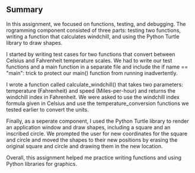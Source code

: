 ## Summary

In this assignment, we focused on functions, testing, and debugging. The rogramming component consisted of three parts: testing two functions, writing a function that calculates windchill, and using the Python Turtle library to draw shapes.

I started by writing test cases for two functions that convert between Celsius and Fahrenheit temperature scales. We had to write our test functions and a main function in a separate file and include the if name == "main": trick to protect our main() function from running inadvertently.

I wrote a function called calculate_windchill() that takes two parameters: temperature (Fahrenheit) and speed (Miles-per-hour) and returns the windchill index in Fahrenheit. We were asked to use the windchill index formula given in Celsius and use the temperature_conversion functions we tested earlier to convert the units.

Finally, as a seperate component, I used the Python Turtle library to render an application window and draw shapes, including a square and an inscribed circle. We prompted the user for new coordinates for the square and circle and moved the shapes to their new positions by erasing the original square and circle and drawing them in the new location.

Overall, this assignment helped me practice writing functions and using Python libraries for graphics. 
